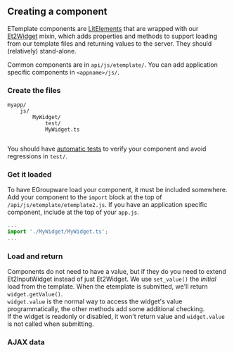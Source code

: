 ## Creating a component

ETemplate components are [LitElements](https://lit.dev/docs/) that are wrapped with
our [Et2Widget](https://github.com/EGroupware/egroupware/blob/master/api/js/etemplate/Et2Widget/Et2Widget.ts) mixin,
which adds properties and methods to support loading from our template files and returning values to the server. They
should (relatively) stand-alone.

Common components are in `api/js/etemplate/`. You can add application specific components in `<appname>/js/`.

### Create the files

```
myapp/
    js/
        MyWidget/
            test/
            MyWidget.ts
            
```

You should have [automatic tests](/tutorials/automatic-testing) to verify your component and avoid regressions
in `test/`.

### Get it loaded

To have EGroupware load your component, it must be included somewhere.
Add your component to the `import` block at the top of `/api/js/etemplate/etemplate2.js`. If you have an application
specific component, include at the top of your `app.js`.

```typescript
...
import './MyWidget/MyWidget.ts';
...
```

### Load and return

Components do not need to have a value, but if they do you need to extend Et2InputWidget instead of just Et2Widget.
We use `set_value()` the _initial_ load from the template. When the etemplate is submitted, we'll
return `widget.getValue()`.  
`widget.value` is the normal way to access the widget's value programmatically, the other methods add some additional
checking.  
If the widget is readonly or disabled, it won't return value and `widget.value` is not called when submitting.

### AJAX data
